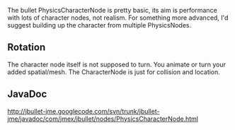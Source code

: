 The bullet PhysicsCharacterNode is pretty basic, its aim is performance with lots of character nodes, not realism. For something more advanced, I'd suggest building up the character from multiple PhysicsNodes.

## Rotation ##
The character node itself is not supposed to turn. You animate or turn your added spatial/mesh. The CharacterNode is just for collision and location.

## JavaDoc ##
http://jbullet-jme.googlecode.com/svn/trunk/jbullet-jme/javadoc/com/jmex/jbullet/nodes/PhysicsCharacterNode.html